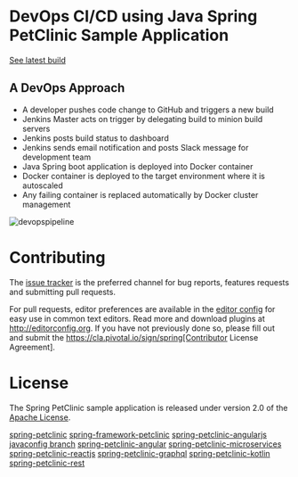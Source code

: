 # DevOps CI/CD using Java Spring PetClinic Sample Application
[See latest build](http://spring-petclinic-devops-dev.us-east-1.elasticbeanstalk.com)

## A DevOps Approach
- A developer pushes code change to GitHub and triggers a new build
- Jenkins Master acts on trigger by delegating build to minion build servers
- Jenkins posts build status to dashboard
- Jenkins sends email notification and posts Slack message for development team
- Java Spring boot application is deployed into Docker container
- Docker container is deployed to the target environment where it is autoscaled
- Any failing container is replaced automatically by Docker cluster management

<img alt="devopspipeline" src="https://github4doug.github.io/img/PortfolioDiagram-DevOps.png">

# Contributing

The [issue tracker](https://github.com/spring-projects/spring-petclinic/issues) is the preferred channel for bug reports, features requests and submitting pull requests.

For pull requests, editor preferences are available in the [editor config](.editorconfig) for easy use in common text editors. Read more and download plugins at <http://editorconfig.org>. If you have not previously done so, please fill out and submit the https://cla.pivotal.io/sign/spring[Contributor License Agreement].

# License

The Spring PetClinic sample application is released under version 2.0 of the [Apache License](http://www.apache.org/licenses/LICENSE-2.0).

[spring-petclinic](https://github.com/spring-projects/spring-petclinic)
[spring-framework-petclinic](https://github.com/spring-petclinic/spring-framework-petclinic)
[spring-petclinic-angularjs]( https://github.com/spring-petclinic/spring-petclinic-angularjs)
[javaconfig branch]( https://github.com/spring-petclinic/spring-framework-petclinic/tree/javaconfig)
[spring-petclinic-angular]( https://github.com/spring-petclinic/spring-petclinic-angular)
[spring-petclinic-microservices]( https://github.com/spring-petclinic/spring-petclinic-microservices)
[spring-petclinic-reactjs]( https://github.com/spring-petclinic/spring-petclinic-reactjs)
[spring-petclinic-graphql]( https://github.com/spring-petclinic/spring-petclinic-graphql)
[spring-petclinic-kotlin]( https://github.com/spring-petclinic/spring-petclinic-kotlin)
[spring-petclinic-rest]( https://github.com/spring-petclinic/spring-petclinic-rest)
